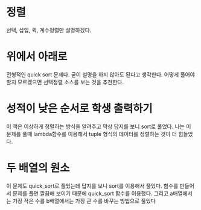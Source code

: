 # 정렬
선택, 삽입, 퀵, 계수정렬만 설명하겠다.

# 위에서 아래로
전형적인 quick sort 문제다.
굳이 설명을 하지 않아도 된다고 생각한다. 어떻게 풀어야 할지 모르겠으면 선택정렬 소스를 보는 것을 추천한다.

# 성적이 낮은 순서로 학생 출력하기
이 책은 이상하게 정렬하는 방식을 알려주고 막상 답지를 보니 sort로 풀었다. 나는 이 문제를 풀때 lambda함수를 이용해서 tuple 형식의 데이터를 정렬하는 것이 더 힘들었다.


# 두 배열의 원소
이 문제도 quick_sort로 풀었는데 답지를 보니 sort를 이용해서 풀었다.
함수를 만들어서 문제를 풀면 깔끔해 보이기 때문에 quick_sort 함수를 이용했다. 그리고 a배열에서는 가장 작은 수를 b배열에서는 가장 큰 수를 바꾸는 방법으로 풀었다